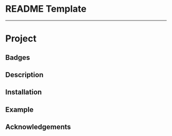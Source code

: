 # README Template

---
# Project

## Badges

## Description



## Installation


## Example


## Acknowledgements




